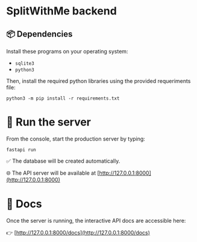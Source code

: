 # SplitWithMe backend

## 📦 Dependencies

Install these programs on your operating system:
- `sqlite3`
- `python3`

Then, install the required python libraries using the provided requeriments file:

```
python3 -m pip install -r requirements.txt
```

# 🚀 Run the server

From the console, start the production server by typing:

```
fastapi run
```

✅ The database will be created automatically.

🌐 The API server will be available at [http://127.0.0.1:8000](http://127.0.0.1:8000)

# 📖 Docs

Once the server is running, the interactive API docs are accessible here:

👉 [http://127.0.0.1:8000/docs](http://127.0.0.1:8000/docs)
